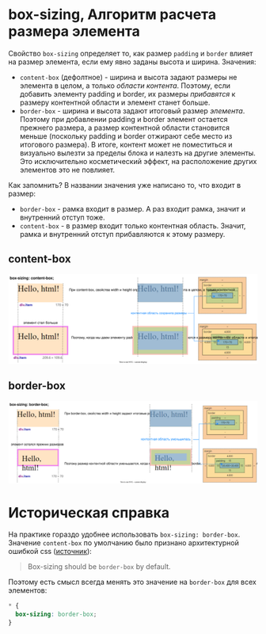 # box-sizing, Алгоритм расчета размера элемента

Свойство `box-sizing` определяет то, как размер `padding` и `border` влияет на размер элемента, если ему явно заданы высота и ширина. Значения:

* `content-box` (дефолтное) - ширина и высота задают размеры не элемента в целом, а только *области контента*. Поэтому, если добавить элементу padding и border, их размеры *прибавятся* к размеру контентной области и элемент станет больше.
* `border-box` - ширина и высота задают итоговый размер *элемента*. Поэтому при добавлении padding и border элемент остается прежнего размера, а размер контентной области становится меньше (поскольку padding и border отжирают себе место из итогового размера). В итоге, контент может не поместиться и визуально вылезти за пределы блока и налезть на другие элементы. Это исключительно косметический эффект, на расположение других элементов это не повлияет.

Как запомнить? В названии значения уже написано то, что входит в размер:

* `border-box` - рамка входит в размер. А раз входит рамка, значит и внутренний отступ тоже.
* `content-box` - в размер входит только контентная область. Значит, рамка и внутренний отступ прибавляются к этому размеру.

## content-box

![bs-content-box-demo.drawio](img/bs-content-box-demo.drawio.svg)

## border-box

<img src="img/bs-border-box-demo.drawio.svg" alt="bs-border-box-demo.drawio" style="zoom:80%;" />

# Историческая справка

На практике гораздо удобнее использовать `box-sizing: border-box`. Значение `content-box` по умолчанию было признано архитектурной ошибкой css ([источник](https://wiki.csswg.org/ideas/mistakes)):

> Box-sizing should be `border-box` by default.

Поэтому есть смысл всегда менять это значение на `border-box` для всех элементов:

```css
* {
  box-sizing: border-box;
}
```